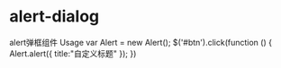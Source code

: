 # alert-dialog
alert弹框组件
Usage
  var Alert = new Alert();
    $('#btn').click(function () {
        Alert.alert({
            title:"自定义标题"
        });
    })
